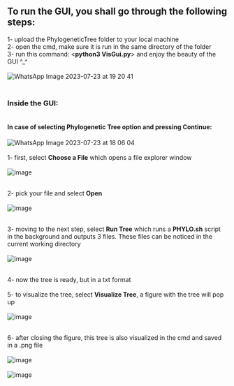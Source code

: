 ## To run the GUI, you shall go through the following steps:<br>

1- upload the PhylogeneticTree folder to your local machine<br>
2- open the cmd, make sure it is run in the same directory of the folder<br>
3- run this command: <**python3 VisGui.py**> and enjoy the beauty of the GUI ^_^<br><br>
![WhatsApp Image 2023-07-23 at 19 20 41](https://github.com/TawfikYasser/bio23/assets/52109684/32d04901-e2d4-47f4-98ec-8d826a7a5f55)


### <br>Inside the GUI:<br>
#### <br>In case of selecting **Phylogenetic Tree** option and pressing **Continue**:<br>
![WhatsApp Image 2023-07-23 at 18 06 04](https://github.com/TawfikYasser/bio23/assets/52109684/74b759e1-85b1-4f92-ac32-fddb01bae925) <br><br>
  1- first, select **Choose a File** which opens a file explorer window<br><br>
  ![image](https://github.com/TawfikYasser/bio23/assets/52109684/baa52408-a728-4d23-bd85-e7be1a24a3b9)

  <br>2- pick your file and select **Open**<br><br>
  ![image](https://github.com/TawfikYasser/bio23/assets/52109684/891af264-3b15-45dd-be99-b4e1517fb065)

  <br>3- moving to the next step, select **Run Tree** which runs a **PHYLO.sh** script in the background and outputs 3 files. These files can be noticed in the current working directory<br>
  <br>![image](https://github.com/TawfikYasser/bio23/assets/52109684/50fe3340-ee65-4767-b435-6eb8f65d5239)

 <br>4- now the tree is ready, but in a txt format<br><br>
  5- to visualize the tree, select **Visualize Tree**, a figure with the tree will pop up<br>
 <br>![image](https://github.com/TawfikYasser/bio23/assets/52109684/9f240a20-46ea-4c69-9600-551364f1342a)
  
  <br>6- after closing the figure, this tree is also visualized in the cmd and saved in a .png file<br><br>
  ![image](https://github.com/TawfikYasser/bio23/assets/52109684/e311bec5-8cf0-4ac9-ac41-de5d148c4c7b)
  <br><br>![image](https://github.com/TawfikYasser/bio23/assets/52109684/6bb6b517-e93b-4647-a0c1-da3c1f241717)

  
  

